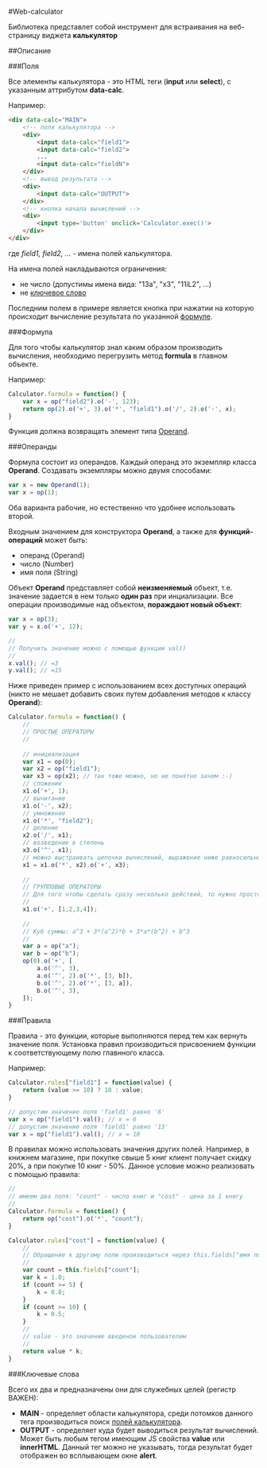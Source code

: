 #Web-calculator

Библиотека представлет собой инструмент для встраивания на веб-страницу виджета **калькулятор**

##Описание

###Поля

Все элементы калькулятора - это HTML теги (**input** или **select**), с указанным аттрибутом **data-calc**.

Например:
```html
<div data-calc="MAIN">
	<!-- поля калькулятора -->
	<div>
		<input data-calc="field1">
		<input data-calc="field2">
		...
		<input data-calc="fieldN">
	</div>
	<!-- вывод результата -->
	<div>
		<input data-calc="OUTPUT">
	</div>
	<!-- кнопка начала вычислений -->
	<div>
		<input type='button' onclick='Calculator.exec()'>
	</div>
</div>
```
где *field1, field2, ...* - имена полей калькулятора.

На имена полей накладываются ограничения:
- не число (допустимы имена вида: "13a", "x3", "11iL2", ...)
- не [ключевое слово](#Ключевые-слова)

Последним полем в примере является кнопка при нажатии на которую происходит вычисление результата по указанной [формуле](#Формула).

###Формула

Для того чтобы калькулятор знал каким образом производить вычисления, необходимо перегрузить метод **formula** в главном объекте.

Например:
```javascript
Calculator.formula = function() {
	var x = op("field2").o('-', 123);
	return op(2).o('+', 3).o('*', "field1").o('/', 2).o('-', x);
}
```
Функция должна возвращать элемент типа [Operand](#Операнды).

###Операнды

Формула состоит из операндов. Каждый операнд это экземпляр класса **Operand**. Создавать экземпляры можно двумя способами:

```javascript
var x = new Operand(1);
var x = op(1);
```

Оба варианта рабочие, но естественно что удобнее использовать второй.

Входным значением для конструктора **Operand**, а также для **функций-операций** может быть:
- операнд (Operand)
- число (Number)
- имя поля (String)

Объект **Operand** представляет собой **неизменяемый** объект, т.е. значение задается в нем только **один раз** при инциализации. Все операции производимые над объектом, **пораждают новый объект**:
```javascript
var x = op(3);
var y = x.o('+', 12);

//
// Получить значение можно с помощью функции val()
//
x.val(); // =3
y.val(); // =15
```

Ниже приведен пример с использованием всех доступных операций (никто не мешает добавить своих путем добавления методов к классу **Operand**):
```javascript
Calculator.formula = function() {
	//
	// ПРОСТЫЕ ОПЕРАТОРЫ
	//
	
	// инициализация
	var x1 = op(0);
	var x2 = op("field1");
	var x3 = op(x2); // так тоже можно, но не понятно зачем :-)
	// сложение
	x1.o('+', 1);
	// вычитание
	x1.o('-', x2);
	// умножение
	x1.o('*', "field2");
	// деление
	x2.o('/', x1);
	// возведение в степень
	x3.o('^', x1);
	// можно выстраивать цепочки вычислений, выражение ниже равносильно: x1 = x1 * x2 - x3
	x1 = x1.o('*', x2).o('+', x3);
	
	//
	// ГРУППОВЫЕ ОПЕРАТОРЫ
	// Для того чтобы сделать сразу несколько действий, то нужно просто в массиве прописать все операнты
	//
	x1.o('+', [1,2,3,4]);
	
	//
	// Куб суммы: a^3 + 3*(a^2)*b + 3*a*(b^2) + b^3
	//
	var a = op("a");
	var b = op("b");
	op(0).o('+', [
		a.o('^', 3),
		a.o('^', 2).o('*', [3, b]),
		b.o('^', 2).o('*', [3, a]),
		b.o('^', 3),
	]);
}
```

###Правила

Правила - это функции, которые выполняются перед тем как вернуть значение поля. Установка правил производиться присвоением функции к соответствующему полю главнного класса.

Например:
```javascript
Calculator.rules["field1"] = function(value) {
	return (value >= 10) ? 10 : value;
}

// допустим значение поля 'field1' равно '6'
var x = op("field1").val(); // x = 6
// допустим значение поля 'field1' равно '13'
var x = op("field1").val(); // x = 10
```

В правилах можно использовать значения других полей. Например, в книжнем магазине, при покупке свыше 5 книг клиент получает скидку 20%, а при покупке 10 книг - 50%. Данное условие можно реализовать с помощью правила:

```javascript
//
// имеем два поля: "count" - число книг и "cost" - цена за 1 книгу
//
Calculator.formula = function() {
	return op("cost").o('*', "count");
}

Calculator.rules["cost"] = function(value) {
	//
	// Обращение к другому полю производиться через this.fields["имя поля"]
	//
	var count = this.fields["count"];
	var k = 1.0;
	if (count >= 5) {
		k = 0.8;
	}
	if (count >= 10) {
		k = 0.5;
	}
	//
	// value - это значение введеное пользователем
	//
	return value * k;
}
```

###Ключевые слова

Всего их два и предназначены они для служебных целей (регистр ВАЖЕН):
- **MAIN** - определяет области калькулятора, среди потомков данного тега производиться поиск [полей калькулятора](#Поля).
- **OUTPUT** - определяет куда будет выводиться результат вычислений. Может быть любым тегом имеющим JS свойства **value** или **innerHTML**. Данный тег можно не указывать, тогда результат будет отображен во всплывающем окне **alert**.
